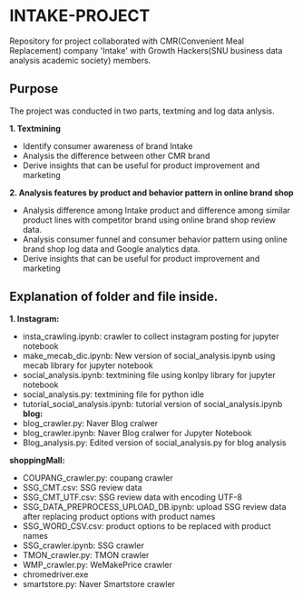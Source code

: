 # INTAKE-PROJECT

Repository for project collaborated with CMR(Convenient Meal Replacement) company 'Intake' with Growth Hackers(SNU business data analysis academic society) members. 

## Purpose
The project was conducted in two parts, textming and log data anlysis. 


**1. Textmining**

- Identify consumer awareness of brand Intake
- Analysis the difference between other CMR brand 
- Derive insights that can be useful for product improvement and marketing 


**2. Analysis features by product and behavior pattern in online brand shop** 

- Analysis difference among Intake product and difference among similar product lines with competitor brand using online brand shop review data. 
- Analysis consumer funnel and consumer behavior pattern using online brand shop log data and Google analytics data.
- Derive insights that can be useful for product improvement and marketing 


## Explanation of folder and file inside.

**1. Instagram:** 
   - insta_crawling.ipynb: crawler to collect instagram posting for jupyter notebook 
   - make_mecab_dic.ipynb: New version of social_analysis.ipynb using mecab library for jupyter notebook
   - social_analysis.ipynb: textmining file using konlpy library for jupyter notebook
   - social_analysis.py: textmining file for python idle
   - tutorial_social_analysis.ipynb: tutorial version of social_analysis.ipynb 
**blog:** 
   - blog_crawler.py: Naver Blog cralwer
   - blog_crawler.ipynb: Naver Blog cralwer for Jupyter Notebook
   - Blog_analysis.py: Edited version of social_analysis.py for blog analysis

**shoppingMall:**
   - COUPANG_crawler.py: coupang crawler
   - SSG_CMT.csv: SSG review data
   - SSG_CMT_UTF.csv: SSG review data with encoding UTF-8
   - SSG_DATA_PREPROCESS_UPLOAD_DB.ipynb: upload SSG review data after replacing product options with product names
   - SSG_WORD_CSV.csv: product options to be replaced with product names
   - SSG_crawler.ipynb: SSG crawler
   - TMON_crawler.py: TMON crawler
   - WMP_crawler.py: WeMakePrice crawler
   - chromedriver.exe
   - smartstore.py: Naver Smartstore crawler

